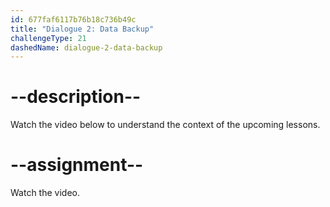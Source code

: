 ```yaml
---
id: 677faf6117b76b18c736b49c
title: "Dialogue 2: Data Backup"
challengeType: 21
dashedName: dialogue-2-data-backup
---
```


# --description--

Watch the video below to understand the context of the upcoming lessons.

# --assignment--

Watch the video.
